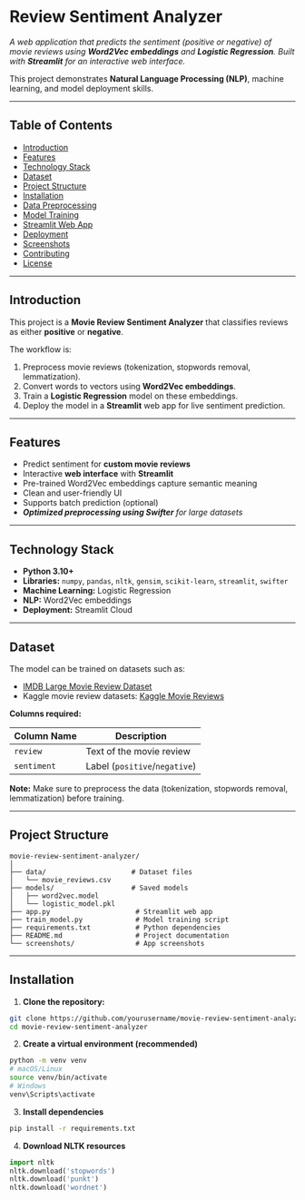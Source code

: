 # Review Sentiment Analyzer

<em>A web application that predicts the sentiment (positive or negative) of movie reviews using **Word2Vec embeddings** and **Logistic Regression**. Built with **Streamlit** for an interactive web interface.</em>
 
This project demonstrates **Natural Language Processing (NLP)**, machine learning, and model deployment skills.

---

## Table of Contents

- [Introduction](#introduction)  
- [Features](#features)  
- [Technology Stack](#technology-stack)  
- [Dataset](#dataset)  
- [Project Structure](#project-structure)  
- [Installation](#installation)  
- [Data Preprocessing](#data-preprocessing)  
- [Model Training](#model-training)  
- [Streamlit Web App](#streamlit-web-app)  
- [Deployment](#deployment)  
- [Screenshots](#screenshots)  
- [Contributing](#contributing)  
- [License](#license)  

---

## Introduction

This project is a **Movie Review Sentiment Analyzer** that classifies reviews as either **positive** or **negative**.  

The workflow is:

1. Preprocess movie reviews (tokenization, stopwords removal, lemmatization).  
2. Convert words to vectors using **Word2Vec embeddings**.  
3. Train a **Logistic Regression** model on these embeddings.  
4. Deploy the model in a **Streamlit** web app for live sentiment prediction.

---

## Features

- Predict sentiment for **custom movie reviews**  
- Interactive **web interface** with **Streamlit**  
- Pre-trained Word2Vec embeddings capture semantic meaning  
- Clean and user-friendly UI  
- Supports batch prediction (optional)  
- <em>**Optimized preprocessing using Swifter** for large datasets</em>

---

## Technology Stack

- **Python 3.10+**  
- **Libraries:** `numpy`, `pandas`, `nltk`, `gensim`, `scikit-learn`, `streamlit`, `swifter`  
- **Machine Learning:** Logistic Regression  
- **NLP:** Word2Vec embeddings  
- **Deployment:** Streamlit Cloud  

---

## Dataset

The model can be trained on datasets such as:

- [IMDB Large Movie Review Dataset](https://ai.stanford.edu/~amaas/data/sentiment/)  
- Kaggle movie review datasets: [Kaggle Movie Reviews](https://www.kaggle.com/datasets)  

**Columns required:**  

| Column Name | Description             |
|-------------|-------------------------|
| `review`    | Text of the movie review |
| `sentiment` | Label (`positive`/`negative`) |

**Note:** Make sure to preprocess the data (tokenization, stopwords removal, lemmatization) before training.

---

## Project Structure

```text
movie-review-sentiment-analyzer/
│
├── data/                     # Dataset files
│   └── movie_reviews.csv
├── models/                   # Saved models
│   ├── word2vec.model
│   └── logistic_model.pkl
├── app.py                     # Streamlit web app
├── train_model.py             # Model training script
├── requirements.txt           # Python dependencies
├── README.md                  # Project documentation
└── screenshots/               # App screenshots
```
---
## Installation

1. **Clone the repository:**

```bash
git clone https://github.com/yourusername/movie-review-sentiment-analyzer.git
cd movie-review-sentiment-analyzer
```

2. **Create a virtual environment (recommended)**
```bash
python -m venv venv
# macOS/Linux
source venv/bin/activate
# Windows
venv\Scripts\activate
```

3. **Install dependencies**
```bash
pip install -r requirements.txt
```

4. **Download NLTK resources**
```python
import nltk
nltk.download('stopwords')
nltk.download('punkt')
nltk.download('wordnet')
```


